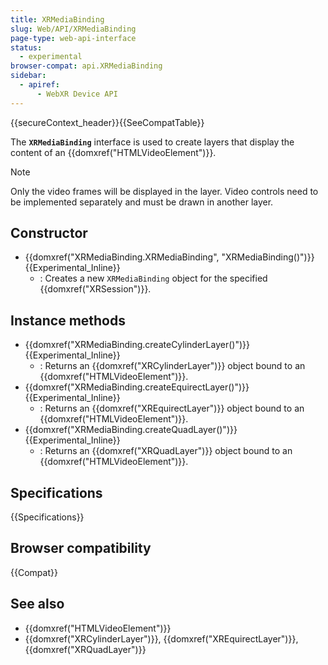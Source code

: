 ```yaml
---
title: XRMediaBinding
slug: Web/API/XRMediaBinding
page-type: web-api-interface
status:
  - experimental
browser-compat: api.XRMediaBinding
sidebar:
  - apiref:
      - WebXR Device API
---
```


{{secureContext_header}}{{SeeCompatTable}}

The **`XRMediaBinding`** interface is used to create layers that display the content of an {{domxref("HTMLVideoElement")}}.

> [!NOTE]
> Only the video frames will be displayed in the layer. Video controls need to be implemented separately and must be drawn in another layer.

## Constructor

- {{domxref("XRMediaBinding.XRMediaBinding", "XRMediaBinding()")}} {{Experimental_Inline}}
  - : Creates a new `XRMediaBinding` object for the specified {{domxref("XRSession")}}.

## Instance methods

- {{domxref("XRMediaBinding.createCylinderLayer()")}} {{Experimental_Inline}}
  - : Returns an {{domxref("XRCylinderLayer")}} object bound to an {{domxref("HTMLVideoElement")}}.
- {{domxref("XRMediaBinding.createEquirectLayer()")}} {{Experimental_Inline}}
  - : Returns an {{domxref("XREquirectLayer")}} object bound to an {{domxref("HTMLVideoElement")}}.
- {{domxref("XRMediaBinding.createQuadLayer()")}} {{Experimental_Inline}}
  - : Returns an {{domxref("XRQuadLayer")}} object bound to an {{domxref("HTMLVideoElement")}}.

## Specifications

{{Specifications}}

## Browser compatibility

{{Compat}}

## See also

- {{domxref("HTMLVideoElement")}}
- {{domxref("XRCylinderLayer")}}, {{domxref("XREquirectLayer")}}, {{domxref("XRQuadLayer")}}
